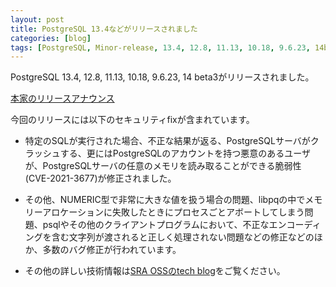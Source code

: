 ```yaml
---
layout: post
title: PostgreSQL 13.4などがリリースされました
categories: [blog]
tags: [PostgreSQL, Minor-release, 13.4, 12.8, 11.13, 10.18, 9.6.23, 14beta3]
---
```


PostgreSQL 13.4, 12.8, 11.13, 10.18, 9.6.23, 14 beta3がリリースされました。

[本家のリリースアナウンス](https://www.postgresql.org/about/news/postgresql-134-128-1113-1018-9623-and-14-beta-3-released-2277/)

今回のリリースには以下のセキュリティfixが含まれています。

- 特定のSQLが実行された場合、不正な結果が返る、PostgreSQLサーバがクラッシュする、更にはPostgreSQLのアカウントを持つ悪意のあるユーザが、PostgreSQLサーバの任意のメモリを読み取ることができる脆弱性(CVE-2021-3677)が修正されました。

- その他、NUMERIC型で非常に大きな値を扱う場合の問題、libpqの中でメモリーアロケーションに失敗したときにプロセスごとアボートしてしまう問題、psqlやその他のクライアントプログラムにおいて、不正なエンコーディングを含む文字列が渡されると正しく処理されない問題などの修正などのほか、多数のバグ修正が行われています。

- その他の詳しい技術情報は[SRA OSSのtech blog](https://www.sraoss.co.jp/tech-blog/)をご覧ください。
